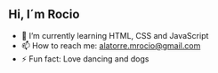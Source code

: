 ## Hi, I´m Rocio

- 🌱 I’m currently learning HTML, CSS and JavaScript
- 📫 How to reach me: alatorre.mrocio@gmail.com
- ⚡ Fun fact: Love dancing and dogs

